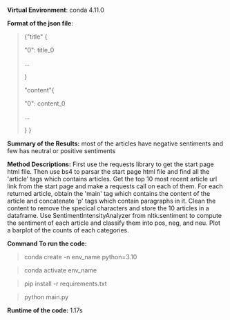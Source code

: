 **Virtual Environment**: conda 4.11.0

**Format of the json file**:

>{"title" {
>
>   "0": title_0
> 
>  ...
> 
>}
>
>"content"{
>
>   "0": content_0
> 
>  ...
> 
>} 
> }

**Summary of the Results:** most of the articles have negative sentiments and few has neutral or positive sentiments

**Method Descriptions:** First use the requests library to get the start page html file.
Then use bs4 to parsar the start page html file and find all the 'article' tags which contains articles.
Get the top 10 most recent article url link from the start page and make a requests call on each of them. 
For each returned article, obtain the 'main' tag which contains the content of the article and concatenate 'p' tags 
which contain paragraphs in it. Clean the content to remove the specical characters and store the 10 articles 
in a dataframe. Use SentimentIntensityAnalyzer from nltk.sentiment to compute the sentiment of each article and 
classify them into pos, neg, and neu. Plot a barplot of the counts of each categories.  

**Command To run the code:** 
>conda create -n env_name python=3.10

>conda activate env_name

> pip install -r requirements.txt

>python main.py

**Runtime of the code:** 1.17s


